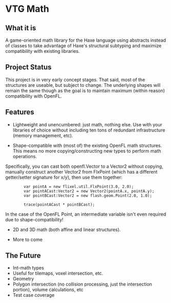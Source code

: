 # VTG Math

## What it is

A game-oriented math library for the Haxe language using abstracts instead of classes to take advantage of Haxe's structural subtyping and maximize compatibility with existing libraries.

## Project Status

This project is in very early concept stages. That said, most of the structures are useable, but subject to change. The underlying shapes will remain the same though as the goal is to maintain maximum (within reason) compatibility with OpenFL.

## Features

* Lightweight and unencumbered: just math, nothing else. Use with your libraries of choice without including ten tons of redundant infrastructure (memory management, etc).

* Shape-compatible with (most of) the existing OpenFL math structures. This means no more copying/constructing new types to perform math operations.

Specifically, you can cast both openfl.Vector to a Vector2 without copying, manually construct another Vector2 from FlxPoint (which has a different getter/setter signature for x/y), then use them together:
```
        var pointA = new flixel.util.FlxPoint(3.0, 2.0);
        var pointACast:Vector2 = new Vector2(pointA.x, pointA.y);
        var pointBCast:Vector2 = new flash.geom.Point(2.0, 1.0);
        
        trace(pointACast * pointBCast);
```

In the case of the OpenFL Point, an intermediate variable isn't even required due to shape-compatibility!

* 2D and 3D math (both affine and linear structures).

* More to come

## The Future

* Int-math types
 * Useful for tilemaps, voxel intersection, etc.
* Geometry
 * Polygon intersection (no collision processing, just the intersection portion), volume calculations, etc
* Test case coverage
